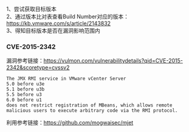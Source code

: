1、尝试获取目标版本  
2、通过版本比对表查看Build Number对应的版本：https://kb.vmware.com/s/article/2143832  
3、得知目标版本是否在漏洞影响范围内  

### CVE-2015-2342
漏洞参考链接：https://vulmon.com/vulnerabilitydetails?qid=CVE-2015-2342&scoretype=cvssv2  
```
The JMX RMI service in VMware vCenter Server  
5.0 before u3e  
5.1 before u3b  
5.5 before u3  
6.0 before u1  
does not restrict registration of MBeans, which allows remote malicious users to execute arbitrary code via the RMI protocol.
```
利用参考链接：https://github.com/mogwaisec/mjet  
